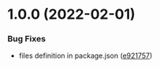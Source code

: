 # 1.0.0 (2022-02-01)


### Bug Fixes

* files definition in package.json ([e921757](https://github.com/nodly/create-app/commit/e921757d67f5bd11fd80605847516910e6d3419c))
